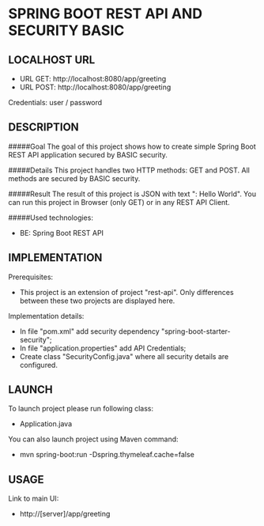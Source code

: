 SPRING BOOT REST API AND SECURITY BASIC
=======================================


LOCALHOST URL
-------------

* URL GET: http://localhost:8080/app/greeting
* URL POST: http://localhost:8080/app/greeting

Credentials: user / password


DESCRIPTION
-----------

#####Goal
The goal of this project shows how to create simple Spring Boot REST API application secured by BASIC security.

#####Details
This project handles two HTTP methods: GET and POST. All methods are secured by BASIC security.

#####Result 
The result of this project is JSON with text "<HTTP method>: Hello World". You can run this project in Browser (only GET) 
or in any REST API Client.

#####Used technologies:
* BE: Spring Boot REST API


IMPLEMENTATION
-----------

Prerequisites:
* This project is an extension of project "rest-api". Only differences between these two projects are displayed here.

Implementation details:
* In file "pom.xml" add security dependency "spring-boot-starter-security";
* In file "application.properties" add API Credentials;
* Create class "SecurityConfig.java" where all security details are configured.
  

LAUNCH
------

To launch project please run following class: 
* Application.java

You can also launch project using Maven command:
* mvn spring-boot:run -Dspring.thymeleaf.cache=false


USAGE
-----

Link to main UI:
* http://[server]/app/greeting